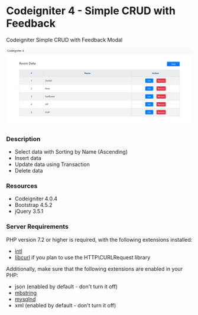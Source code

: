# Codeigniter 4 - Simple CRUD with Feedback

Codeigniter Simple CRUD with Feedback Modal

![Screenshot](/screenshot/1.png)

### Description
- Select data with Sorting by Name (Ascending)
- Insert data
- Update data using Transaction
- Delete data

### Resources
- Codeigniter 4.0.4
- Bootstrap 4.5.2
- jQuery 3.5.1

### Server Requirements

PHP version 7.2 or higher is required, with the following extensions installed: 

- [intl](http://php.net/manual/en/intl.requirements.php)
- [libcurl](http://php.net/manual/en/curl.requirements.php) if you plan to use the HTTP\CURLRequest library

Additionally, make sure that the following extensions are enabled in your PHP:

- json (enabled by default - don't turn it off)
- [mbstring](http://php.net/manual/en/mbstring.installation.php)
- [mysqlnd](http://php.net/manual/en/mysqlnd.install.php)
- xml (enabled by default - don't turn it off)
